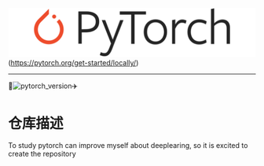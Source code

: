 ![PyTorch Logo](https://github.com/luo-hao-striver/my-pytorch-tutorial/blob/main/docs/imgs/pytorch-logo-dark.png)(https://pytorch.org/get-started/locally/)
****

:rocket:![pytorch_version](https://img.shields.io/badge/pytorch-%3E%3D1.12-red):airplane:

# 仓库描述
To study pytorch can improve myself about deeplearing, so it is excited to create the repository
